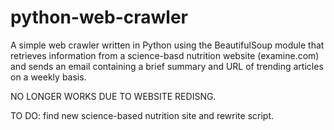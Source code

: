 # python-web-crawler
A simple web crawler written in Python using the BeautifulSoup module that retrieves information from a science-basd nutrition website (examine.com) and sends an email containing a brief summary and URL of trending articles on a weekly basis.

NO LONGER WORKS DUE TO WEBSITE REDISNG. 

TO DO: find new science-based nutrition site and rewrite script.
